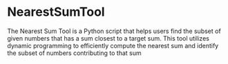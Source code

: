# NearestSumTool
The Nearest Sum Tool is a Python script that helps users find the subset of given numbers that has a sum closest to a target sum. This tool utilizes dynamic programming to efficiently compute the nearest sum and identify the subset of numbers contributing to that sum
